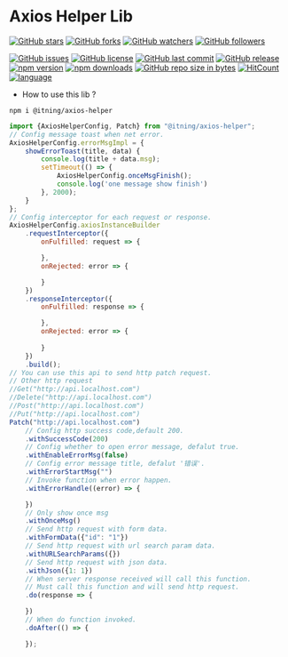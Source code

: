 # Axios Helper Lib

[![GitHub stars](https://img.shields.io/github/stars/itning/axios-helper.svg?style=social&label=Stars)](https://github.com/itning/axios-helper/stargazers)
[![GitHub forks](https://img.shields.io/github/forks/itning/axios-helper.svg?style=social&label=Fork)](https://github.com/itning/axios-helper/network/members)
[![GitHub watchers](https://img.shields.io/github/watchers/itning/axios-helper.svg?style=social&label=Watch)](https://github.com/itning/axios-helper/watchers)
[![GitHub followers](https://img.shields.io/github/followers/itning.svg?style=social&label=Follow)](https://github.com/itning?tab=followers)

[![GitHub issues](https://img.shields.io/github/issues/itning/axios-helper.svg)](https://github.com/itning/axios-helper/issues)
[![GitHub license](https://img.shields.io/github/license/itning/axios-helper.svg)](https://github.com/itning/axios-helper/blob/master/LICENSE)
[![GitHub last commit](https://img.shields.io/github/last-commit/itning/axios-helper.svg)](https://github.com/itning/axios-helper/commits)
[![GitHub release](https://img.shields.io/github/release/itning/axios-helper.svg)](https://github.com/itning/axios-helper/releases)
[![npm version](https://badge.fury.io/js/%40itning%2Faxios-helper.svg)](https://badge.fury.io/js/%40itning%2Faxios-helper)
[![npm downloads](https://img.shields.io/npm/dw/@itning/axios-helper)](https://www.npmjs.com/package/@itning/axios-helper)
[![GitHub repo size in bytes](https://img.shields.io/github/repo-size/itning/axios-helper.svg)](https://github.com/itning/axios-helper)
[![HitCount](https://hitcount.itning.com?u=itning&r=axios-helper)](https://github.com/itning/axios-helper)
[![language](https://img.shields.io/badge/language-TypeScript-green.svg)](https://github.com/itning/axios-helper)

- How to use this lib ?

```shell
npm i @itning/axios-helper
```

```javascript
import {AxiosHelperConfig, Patch} from "@itning/axios-helper";
// Config message toast when net error.
AxiosHelperConfig.errorMsgImpl = {
    showErrorToast(title, data) {
        console.log(title + data.msg);
        setTimeout(() => {
            AxiosHelperConfig.onceMsgFinish();
            console.log('one message show finish')
        }, 2000);
    }
};
// Config interceptor for each request or response.
AxiosHelperConfig.axiosInstanceBuilder
    .requestInterceptor({
        onFulfilled: request => {

        },
        onRejected: error => {

        }
    })
    .responseInterceptor({
        onFulfilled: response => {

        },
        onRejected: error => {
            
        }
    })
    .build();
// You can use this api to send http patch request.
// Other http request
//Get("http://api.localhost.com")
//Delete("http://api.localhost.com")
//Post("http://api.localhost.com")
//Put("http://api.localhost.com")
Patch("http://api.localhost.com")
    // Config http success code,default 200.
    .withSuccessCode(200)
    // Config whether to open error message, defalut true.
    .withEnableErrorMsg(false)
    // Config error message title, defalut '错误'.
    .withErrorStartMsg("")
    // Invoke function when error happen.
    .withErrorHandle((error) => {

    })
    // Only show once msg
    .withOnceMsg()
    // Send http request with form data.
    .withFormData({"id": "1"})
    // Send http request with url search param data.
    .withURLSearchParams({})
    // Send http request with json data.	
    .withJson({1: 1})
    // When server response received will call this function.
    // Must call this function and will send http request.
    .do(response => {

    })
    // When do function invoked.
    .doAfter(() => {

    });
```
